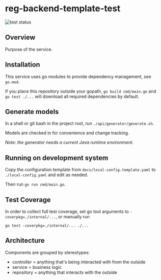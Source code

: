 # reg-backend-template-test

<img src="https://github.com/eurofurence/reg-backend-template-test/actions/workflows/go.yml/badge.svg" alt="test status"/>

## Overview

Purpose of the service.

## Installation

This service uses go modules to provide dependency management, see `go.mod`.

If you place this repository outside your gopath, `go build cmd/main.go` and
`go test ./...` will download all required dependencies by default.

## Generate models

In a shell or git bash in the project root, run `./api/generator/generate.sh`.

Models are checked in for convenience and change tracking.

_Note: the generator needs a current Java runtime environment._

## Running on development system

Copy the configuration template from `docs/local-config.template.yaml` to `./local-config.yaml`
and edit as needed.

Then run `go run cmd/main.go`.

## Test Coverage

In order to collect full test coverage, set go tool arguments to `-coverpkg=./internal/...`,
or manually run
```
go test -coverpkg=./internal/... ./...
```

## Architecture

Components are grouped by stereotypes:
 * controller = anything that's being interacted with from the outside
 * service = business logic
 * repository = anything that interacts with the outside
